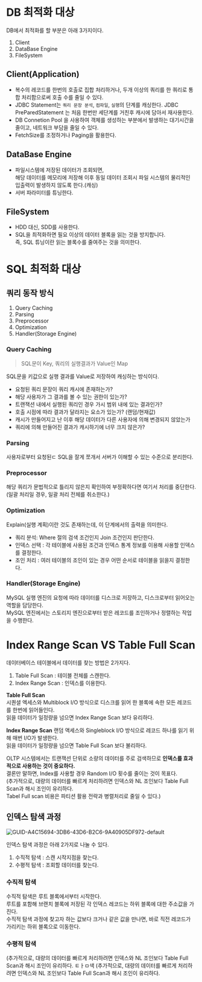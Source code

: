 # DB 최적화 대상 
 
DB에서 최적화를 할 부분은 아래 3가지이다.     
 
1. Client 
2. DataBase Engine
3. FileSystem

## Client(Application)  

* 복수의 레코드를 한번의 호출로 집합 처리하거나, 
  두개 이상의 쿼리를 한 쿼리로 통합 처리함으로써 호출 수를 줄일 수 있다.  
* JDBC Statement는 `쿼리 문장 분석`, `컴파일`, `실행`의 단계를 캐싱한다.
  JDBC PreParedStatement 는 처음 한번만 세단계를 거친후 캐시에 담아서 재사용한다.  
* DB Connetion Pool 을 사용하여 객체를 생성하는 부분에서 발생하는 대기시간을 줄이고, 네트워크 부담을 줄일 수 있다.   
* FetchSize를 조정하거나 Paging을 활용한다.    
  
## DataBase Engine

* 파일시스템에 저장된 데이터가 조회되면,  
  해당 데이터를 메모리에 저장해 이후 동일 데이터 조회시 파일 시스템의 물리적인 입출력이 발생하지 않도록 한다.(캐싱)  
* 서버 파라미터를 튜닝한다.  
 
## FileSystem  
* HDD 대신, SDD를 사용한다.     
* SQL을 최적화하면 필요 이상의 데이터 블록을 읽는 것을 방지합니다.    
  즉, SQL 튜닝이란 읽는 블록수를 줄여주는 것을 의미한다.   

# SQL 최적화 대상  

## 쿼리 동작 방식 

1. Query Caching 
2. Parsing 
3. Preprocessor
4. Optimization 
5. Handler(Storage Engine) 

### Query Caching 
> SQL문이 Key, 쿼리의 실행결과가 Value인 Map     
  
SQL문을 키값으로 실행 결과를 Value로 저장하여 캐싱하는 방식이다.  
    
* 요청된 쿼리 문장이 쿼리 캐시에 존재하는가?      
* 해당 사용자가 그 결과를 볼 수 있는 권한이 있는가?    
* 트랜잭션 내에서 실행된 쿼리인 경우 가시 범위 내에 있는 결과인가?  
* 호출 시점에 따라 결과가 달라지는 요소가 있는가? (랜덤/현재값)     
* 캐시가 만들어지고 난 이후 해당 데이터가 다른 사용자에 의해 변경되지 않았는가  
* 쿼리에 의해 만들어진 결과가 캐시하기에 너무 크지 않은가?  

### Parsing 
  
사용자로부터 요청된ㄷ SQL을 잘게 쪼개서 서버가 이해할 수 있는 수준으로 분리한다.  

### Preprocessor

해당 쿼리가 문법적으로 틀리지 않은지 확인하여 부정확하다면 여기서 처리를 중단한다.    
(일괄 처리일 경우, 일괄 처리 전체를 취소한다.)    

### Optimization 
Explain(실행 계획)이란 것도 존재하는데, 이 단계에서의 출력을 의미한다.   
     
* 쿼리 분석: Where 절의 검색 조건인지 Join 조건인지 판단한다.      
* 인덱스 선택 : 각 테이블에 사용된 조건과 인덱스 통계 정보를 이용해 사용할 인덱스를 결정한다.    
* 조인 처리 : 여러 테이블의 조인이 있는 경우 어떤 순서로 테이블을 읽을지 결정한다.  
 
### Handler(Storage Engine)   
MySQL 실행 엔진의 요청에 따라 데이터를 디스크로 저장하고, 디스크로부터 읽어오는 역할을 담당한다.     
MySQL 엔진에서는 스토리지 엔진으로부터 받은 레코드를 조인하거나 정렬하는 작업을 수행한다.   

# Index Range Scan VS Table Full Scan 

데이터베이스 테이블에서 데이터를 찾는 방법은 2가지다.   

1. Table Full Scan : 테이블 전체를 스캔한다.  
2. Index Range Scan : 인덱스를 이용한다. 

**Table Full Scan**   
시퀀셜 엑세스와 Multiblock I/O 방식으로 디스크를 읽어 한 블록에 속한 모든 레코드를 한번에 읽어들인다.     
읽을 데이터가 일정량을 넘으면 Index Range Scan 보다 유리하다.      
  
**Index Range Scan**
랜덤 액세스와 Singleblock I/O 방식으로 레코드 하나를 읽기 위해 매번 I/O가 발생한다.   
읽을 데이터가 일정량을 넘으면 Table Full Scan 보다 불리하다.  

OLTP 시스템에서는 트랜잭션 단위로 소량의 데이터를 주로 검색하므로 **인덱스를 효과적으로 사용하는 것이 중요하다.**    
결론만 말하면, Index를 사용할 경우 Random I/O 횟수를 줄이는 것이 목표다.     
(추가적으로, 대량의 데이터를 빠르게 처리하려면 인덱스와 NL 조인보다 Table Full Scan과 해시 조인이 유리하다.      
Tabel Full scan 비용은 파티션 활용 전략과 병렬처리로 줄일 수 있다.)    

## 인덱스 탐색 과정 
  
![GUID-A4C15694-3DB6-43D6-B2C6-9A40905DF972-default](https://user-images.githubusercontent.com/50267433/146512981-4ee10376-4ab8-4e7e-b5c2-f980ea1898a7.gif)

인덱스 탐색 과정은 아래 2가지로 나눌 수 있다. 
 
1. 수직적 탐색 : 스캔 시작지점을 찾는다.    
2. 수평적 탐색 : 조회할 데이터를 찾는다.     

### 수직적 탐색   
수직적 탐색은 루트 블록에서부터 시작한다.    
루트를 포함해 브랜치 블록에 저장된 각 인덱스 레코드는 하위 블록에 대한 주소값을 가진다.   
수직적 탐색 과정에 찾고자 하는 값보다 크거나 같은 값을 만나면, 바로 직전 레코드가 가리키는 하위 블록으로 이동한다.  

### 수평적 탐색 


(추가적으로, 대량의 데이터를 빠르게 처리하려면 인덱스와 NL 조인보다 Table Full Scan과 해시 조인이 유리하다.      ㅌㅏㅁ색 
(추가적으로, 대량의 데이터를 빠르게 처리하려면 인덱스와 NL 조인보다 Table Full Scan과 해시 조인이 유리하다.      
